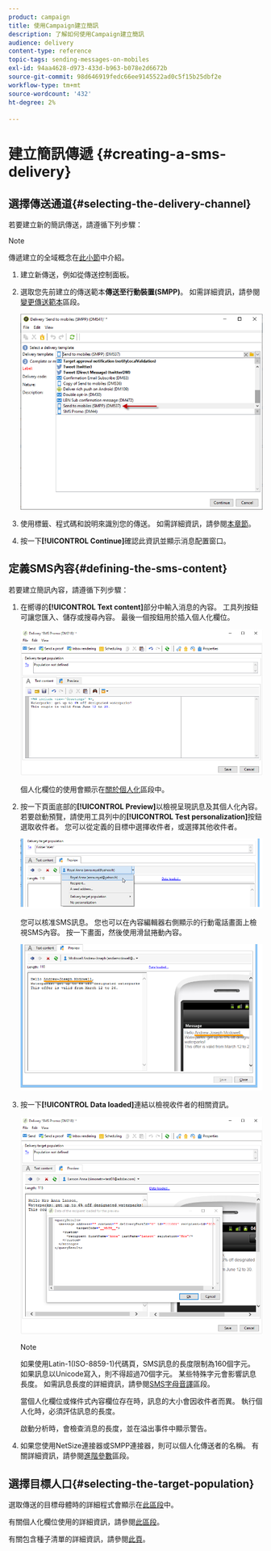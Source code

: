 ```yaml
---
product: campaign
title: 使用Campaign建立簡訊
description: 了解如何使用Campaign建立簡訊
audience: delivery
content-type: reference
topic-tags: sending-messages-on-mobiles
exl-id: 94aa4628-d973-433d-b963-b078e2d6672b
source-git-commit: 98d646919fedc66ee9145522ad0c5f15b25dbf2e
workflow-type: tm+mt
source-wordcount: '432'
ht-degree: 2%

---
```


# 建立簡訊傳遞 {#creating-a-sms-delivery}

## 選擇傳送通道{#selecting-the-delivery-channel}

若要建立新的簡訊傳送，請遵循下列步驟：

>[!NOTE]
>
>傳遞建立的全域概念在[此小節](../../delivery/using/steps-about-delivery-creation-steps.md)中介紹。

1. 建立新傳送，例如從傳送控制面板。
1. 選取您先前建立的傳送範本&#x200B;**傳送至行動裝置(SMPP)**。 如需詳細資訊，請參閱[變更傳送範本](sms-set-up.md#changing-the-delivery-template)區段。

   ![](assets/s_user_mobile_wizard.png)

1. 使用標籤、程式碼和說明來識別您的傳送。 如需詳細資訊，請參閱[本章節](../../delivery/using/steps-create-and-identify-the-delivery.md#identifying-the-delivery)。
1. 按一下&#x200B;**[!UICONTROL Continue]**&#x200B;確認此資訊並顯示消息配置窗口。

## 定義SMS內容{#defining-the-sms-content}

若要建立簡訊內容，請遵循下列步驟：

1. 在嚮導的&#x200B;**[!UICONTROL Text content]**&#x200B;部分中輸入消息的內容。 工具列按鈕可讓您匯入、儲存或搜尋內容。 最後一個按鈕用於插入個人化欄位。

   ![](assets/s_ncs_user_wizard_sms01_138.png)

   個人化欄位的使用會顯示在[關於個人化](../../delivery/using/about-personalization.md)區段中。

1. 按一下頁面底部的&#x200B;**[!UICONTROL Preview]**&#x200B;以檢視呈現訊息及其個人化內容。 若要啟動預覽，請使用工具列中的&#x200B;**[!UICONTROL Test personalization]**&#x200B;按鈕選取收件者。 您可以從定義的目標中選擇收件者，或選擇其他收件者。

   ![](assets/s_ncs_user_wizard_sms01_139.png)

   您可以核准SMS訊息。 您也可以在內容編輯器右側顯示的行動電話畫面上檢視SMS內容。 按一下畫面，然後使用滑鼠捲動內容。

   ![](assets/s_ncs_user_wizard_sms01_140.png)

1. 按一下&#x200B;**[!UICONTROL Data loaded]**&#x200B;連結以檢視收件者的相關資訊。

   ![](assets/s_user_mobile_wizard_sms_02.png)

   >[!NOTE]
   >
   >如果使用Latin-1(ISO-8859-1)代碼頁，SMS訊息的長度限制為160個字元。 如果訊息以Unicode寫入，則不得超過70個字元。 某些特殊字元會影響訊息長度。 如需訊息長度的詳細資訊，請參閱[SMS字母音譯](#about-character-transliteration)區段。
   >
   >當個人化欄位或條件式內容欄位存在時，訊息的大小會因收件者而異。 執行個人化時，必須評估訊息的長度。
   >
   >啟動分析時，會檢查消息的長度，並在溢出事件中顯示警告。

1. 如果您使用NetSize連接器或SMPP連接器，則可以個人化傳送者的名稱。 有關詳細資訊，請參閱[進階參數](#advanced-parameters)區段。

## 選擇目標人口{#selecting-the-target-population}

選取傳送的目標母體時的詳細程式會顯示在[此區段](../../delivery/using/steps-defining-the-target-population.md)中。

有關個人化欄位使用的詳細資訊，請參閱[此區段](../../delivery/using/about-personalization.md)。

有關包含種子清單的詳細資訊，請參閱[此頁](../../delivery/using/about-seed-addresses.md)。
